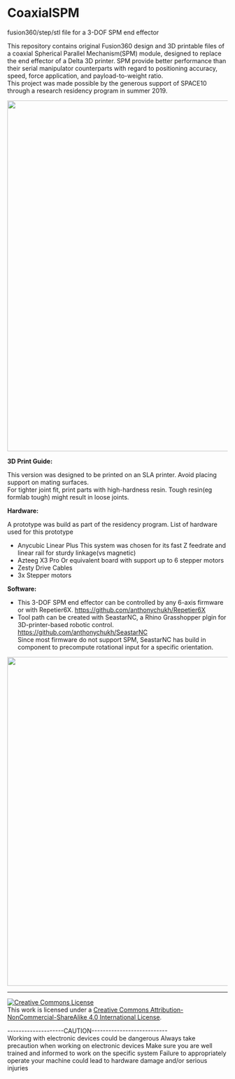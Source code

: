 # CoaxialSPM
fusion360/step/stl file for a 3-DOF SPM end effector

This repository contains original Fusion360 design and 3D printable files of a coaxial Spherical Parallel Mechanism(SPM) module, designed to replace the end effector of a Delta 3D printer. SPM provide better performance than their serial manipulator counterparts with regard to positioning accuracy, speed, force application, and payload-to-weight ratio.  
This project was made possible by the generous support of SPACE10 through a research residency program in summer 2019.

<img src = "Resources/IMG_3227_2.jpg" height = 800>

**3D Print Guide:**

This version was designed to be printed on an SLA printer. Avoid placing support on mating surfaces.  
For tighter joint fit, print parts with high-hardness resin. Tough resin(eg formlab tough) might result in loose joints.


**Hardware:**

A prototype was build as part of the residency program. List of hardware used for this prototype
 * Anycubic Linear Plus
	This system was chosen for its fast Z feedrate and linear rail for sturdy linkage(vs magnetic)
 * Azteeg X3 Pro
	Or equivalent board with support up to 6 stepper motors
 * Zesty Drive Cables
 * 3x Stepper motors

**Software:**
 * This 3-DOF SPM end effector can be controlled by any 6-axis firmware or with Repetier6X.  https://github.com/anthonychukh/Repetier6X
 * Tool path can be created with SeastarNC, a Rhino Grasshopper plgin for 3D-printer-based robotic control.  https://github.com/anthonychukh/SeastarNC  
Since most firmware do not support SPM, SeastarNC has build in component to precompute rotational input for a specific orientation.
  
<img src = "Resources/AT0A3728.jpg" width = 750>
  
---
<a rel="license" href="http://creativecommons.org/licenses/by-nc-sa/4.0/"><img alt="Creative Commons License" style="border-width:0" src="https://i.creativecommons.org/l/by-nc-sa/4.0/88x31.png" /></a><br />This work is licensed under a <a rel="license" href="http://creativecommons.org/licenses/by-nc-sa/4.0/">Creative Commons Attribution-NonCommercial-ShareAlike 4.0 International License</a>.  

--------------------CAUTION---------------------------  
Working with electronic devices could be dangerous 
Always take precaution when working on electronic devices
Make sure you are well trained and informed to work on the specific system
Failure to appropriately operate your machine could lead to hardware damage and/or serious injuries
